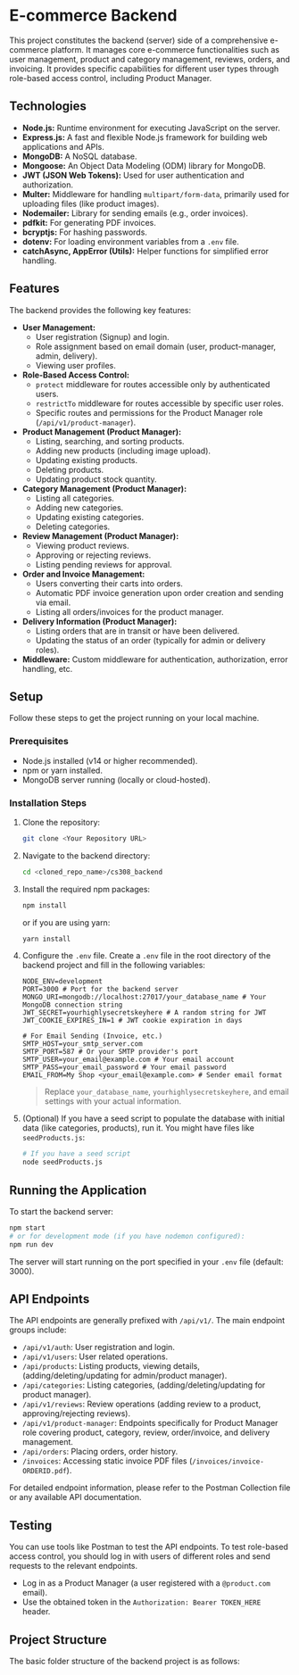 # E-commerce Backend

This project constitutes the backend (server) side of a comprehensive e-commerce platform. It manages core e-commerce functionalities such as user management, product and category management, reviews, orders, and invoicing. It provides specific capabilities for different user types through role-based access control, including Product Manager.

## Technologies

*   **Node.js:** Runtime environment for executing JavaScript on the server.
*   **Express.js:** A fast and flexible Node.js framework for building web applications and APIs.
*   **MongoDB:** A NoSQL database.
*   **Mongoose:** An Object Data Modeling (ODM) library for MongoDB.
*   **JWT (JSON Web Tokens):** Used for user authentication and authorization.
*   **Multer:** Middleware for handling `multipart/form-data`, primarily used for uploading files (like product images).
*   **Nodemailer:** Library for sending emails (e.g., order invoices).
*   **pdfkit:** For generating PDF invoices.
*   **bcryptjs:** For hashing passwords.
*   **dotenv:** For loading environment variables from a `.env` file.
*   **catchAsync, AppError (Utils):** Helper functions for simplified error handling.

## Features

The backend provides the following key features:

*   **User Management:**
    *   User registration (Signup) and login.
    *   Role assignment based on email domain (user, product-manager, admin, delivery).
    *   Viewing user profiles.
*   **Role-Based Access Control:**
    *   `protect` middleware for routes accessible only by authenticated users.
    *   `restrictTo` middleware for routes accessible by specific user roles.
    *   Specific routes and permissions for the Product Manager role (`/api/v1/product-manager`).
*   **Product Management (Product Manager):**
    *   Listing, searching, and sorting products.
    *   Adding new products (including image upload).
    *   Updating existing products.
    *   Deleting products.
    *   Updating product stock quantity.
*   **Category Management (Product Manager):**
    *   Listing all categories.
    *   Adding new categories.
    *   Updating existing categories.
    *   Deleting categories.
*   **Review Management (Product Manager):**
    *   Viewing product reviews.
    *   Approving or rejecting reviews.
    *   Listing pending reviews for approval.
*   **Order and Invoice Management:**
    *   Users converting their carts into orders.
    *   Automatic PDF invoice generation upon order creation and sending via email.
    *   Listing all orders/invoices for the product manager.
*   **Delivery Information (Product Manager):**
    *   Listing orders that are in transit or have been delivered.
    *   Updating the status of an order (typically for admin or delivery roles).
*   **Middleware:** Custom middleware for authentication, authorization, error handling, etc.

## Setup

Follow these steps to get the project running on your local machine.

### Prerequisites

*   Node.js installed (v14 or higher recommended).
*   npm or yarn installed.
*   MongoDB server running (locally or cloud-hosted).

### Installation Steps

1.  Clone the repository:
    ```bash
    git clone <Your Repository URL>
    ```
2.  Navigate to the backend directory:
    ```bash
    cd <cloned_repo_name>/cs308_backend
    ```
3.  Install the required npm packages:
    ```bash
    npm install
    ```
    or if you are using yarn:
    ```bash
    yarn install
    ```
4.  Configure the `.env` file. Create a `.env` file in the root directory of the backend project and fill in the following variables:

    ```dotenv
    NODE_ENV=development
    PORT=3000 # Port for the backend server
    MONGO_URI=mongodb://localhost:27017/your_database_name # Your MongoDB connection string
    JWT_SECRET=yourhighlysecretskeyhere # A random string for JWT
    JWT_COOKIE_EXPIRES_IN=1 # JWT cookie expiration in days

    # For Email Sending (Invoice, etc.)
    SMTP_HOST=your_smtp_server.com
    SMTP_PORT=587 # Or your SMTP provider's port
    SMTP_USER=your_email@example.com # Your email account
    SMTP_PASS=your_email_password # Your email password
    EMAIL_FROM=My Shop <your_email@example.com> # Sender email format
    ```
    > Replace `your_database_name`, `yourhighlysecretskeyhere`, and email settings with your actual information.

5.  (Optional) If you have a seed script to populate the database with initial data (like categories, products), run it. You might have files like `seedProducts.js`:
    ```bash
    # If you have a seed script
    node seedProducts.js
    ```

## Running the Application

To start the backend server:

```bash
npm start
# or for development mode (if you have nodemon configured):
npm run dev
```

The server will start running on the port specified in your `.env` file (default: 3000).

## API Endpoints

The API endpoints are generally prefixed with `/api/v1/`. The main endpoint groups include:

*   `/api/v1/auth`: User registration and login.
*   `/api/v1/users`: User related operations.
*   `/api/products`: Listing products, viewing details, (adding/deleting/updating for admin/product manager).
*   `/api/categories`: Listing categories, (adding/deleting/updating for product manager).
*   `/api/v1/reviews`: Review operations (adding review to a product, approving/rejecting reviews).
*   `/api/v1/product-manager`: Endpoints specifically for Product Manager role covering product, category, review, order/invoice, and delivery management.
*   `/api/orders`: Placing orders, order history.
*   `/invoices`: Accessing static invoice PDF files (`/invoices/invoice-ORDERID.pdf`).

For detailed endpoint information, please refer to the Postman Collection file or any available API documentation.

## Testing

You can use tools like Postman to test the API endpoints. To test role-based access control, you should log in with users of different roles and send requests to the relevant endpoints.

*   Log in as a Product Manager (a user registered with a `@product.com` email).
*   Use the obtained token in the `Authorization: Bearer TOKEN_HERE` header.

## Project Structure

The basic folder structure of the backend project is as follows:
